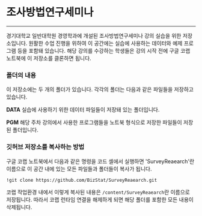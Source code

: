 # 조사방법연구세미나
---
 경기대학교 일반대학원 경영학과에 개설된 조사방법연구세미나 강의 실습을 위한 저장소입니다. 원활한 수업 진행을 위하여 이 공간에는 실습에 사용하는 데이터와 예제 프로그램 등을 포함돼 있습니다. 해당 강의를 수강하는 학생들은 강의 시작 전에 구글 코랩 노트북에 이 저장소를 클론하면 됩니다.
 
 ### 폴더의 내용

  이 저장소에는 두 개의 폴더가 있습니다. 각각의 폴더는 다음과 같은 파일들을 저장하고 있습니다.

  __DATA__ 실습에 사용하기 위한 데이터 파일들이 저장돼 있는 폴더입니다.

  __PGM__ 해당 주차 강의에서 사용한 프로그램들을 노트북 형식으로 저장한 파일들이 저장된 폴더입니다.

### 깃허브 저장소를 복사하는 방법

  구글 코랩 노트북에서 다음과 같은 명령을 코드 셀에서 실행하면 'SurveyReaearch'란 이름으로 이 공간 내에 있는 모든 파일들과 폴더들이 복사가 됩니다.

```
!git clone https://github.com/BizStat/SurveyReaearch.git
```

  코랩 작업환경 내에서 이렇게 복사된 내용은 `/content/SurveyReaearch`란 이름으로 저장됩니다. 따라서 코랩 런타임 연결을 해제하게 되면 해당 폴더를 포함한 모든 내용이 삭제됩니다. 